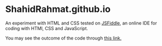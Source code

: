 # ShahidRahmat.github.io

An experiment with HTML and CSS tested on [JSFiddle](https://jsfiddle.net), an online IDE for coding with HTMl, CSS and JavaScript.

You may see the outcome of the code through [this link.](https://shahidrahmat.github.io/FirstWebsite)
